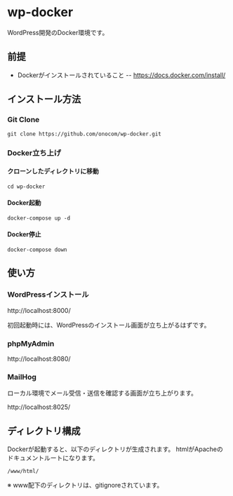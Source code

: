 # wp-docker

WordPress開発のDocker環境です。

## 前提

- Dockerがインストールされていること
-- https://docs.docker.com/install/

## インストール方法

### Git Clone

``` git clone https://github.com/onocom/wp-docker.git ```

### Docker立ち上げ

#### クローンしたディレクトリに移動

``` cd wp-docker ```

#### Docker起動

``` docker-compose up -d ```

#### Docker停止

``` docker-compose down ```

## 使い方

### WordPressインストール

http://localhost:8000/

初回起動時には、WordPressのインストール画面が立ち上がるはずです。

### phpMyAdmin

http://localhost:8080/

### MailHog

ローカル環境でメール受信・送信を確認する画面が立ち上がります。

http://localhost:8025/


## ディレクトリ構成

Dockerが起動すると、以下のディレクトリが生成されます。
htmlがApacheのドキュメントルートになります。

``` /www/html/ ``` 

※ www配下のディレクトリは、gitignoreされています。

